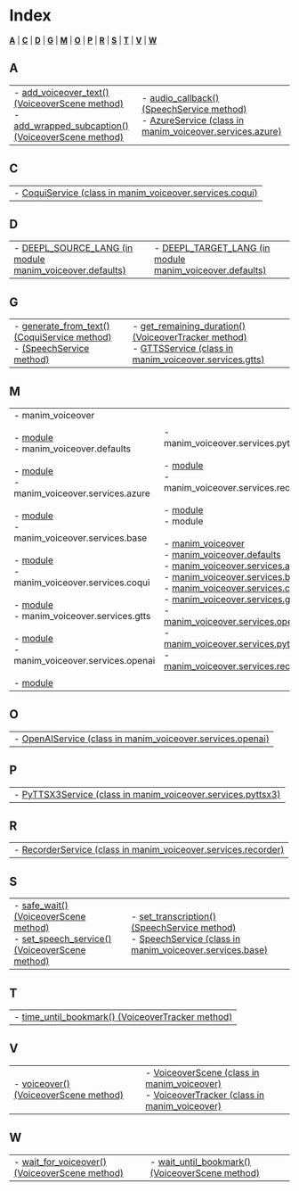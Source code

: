 # Index

[**A**](https://voiceover.manim.community/en/stable/genindex.html#A) \| [**C**](https://voiceover.manim.community/en/stable/genindex.html#C) \| [**D**](https://voiceover.manim.community/en/stable/genindex.html#D) \| [**G**](https://voiceover.manim.community/en/stable/genindex.html#G) \| [**M**](https://voiceover.manim.community/en/stable/genindex.html#M) \| [**O**](https://voiceover.manim.community/en/stable/genindex.html#O) \| [**P**](https://voiceover.manim.community/en/stable/genindex.html#P) \| [**R**](https://voiceover.manim.community/en/stable/genindex.html#R) \| [**S**](https://voiceover.manim.community/en/stable/genindex.html#S) \| [**T**](https://voiceover.manim.community/en/stable/genindex.html#T) \| [**V**](https://voiceover.manim.community/en/stable/genindex.html#V) \| [**W**](https://voiceover.manim.community/en/stable/genindex.html#W)

## A

|     |     |
| --- | --- |
| - [add\_voiceover\_text() (VoiceoverScene method)](https://voiceover.manim.community/en/stable/api.html#manim_voiceover.VoiceoverScene.add_voiceover_text)<br>- [add\_wrapped\_subcaption() (VoiceoverScene method)](https://voiceover.manim.community/en/stable/api.html#manim_voiceover.VoiceoverScene.add_wrapped_subcaption) | - [audio\_callback() (SpeechService method)](https://voiceover.manim.community/en/stable/api.html#manim_voiceover.services.base.SpeechService.audio_callback)<br>- [AzureService (class in manim\_voiceover.services.azure)](https://voiceover.manim.community/en/stable/api.html#manim_voiceover.services.azure.AzureService) |

## C

|     |
| --- |
| - [CoquiService (class in manim\_voiceover.services.coqui)](https://voiceover.manim.community/en/stable/api.html#manim_voiceover.services.coqui.CoquiService) |

## D

|     |     |
| --- | --- |
| - [DEEPL\_SOURCE\_LANG (in module manim\_voiceover.defaults)](https://voiceover.manim.community/en/stable/api.html#manim_voiceover.defaults.DEEPL_SOURCE_LANG) | - [DEEPL\_TARGET\_LANG (in module manim\_voiceover.defaults)](https://voiceover.manim.community/en/stable/api.html#manim_voiceover.defaults.DEEPL_TARGET_LANG) |

## G

|     |     |
| --- | --- |
| - [generate\_from\_text() (CoquiService method)](https://voiceover.manim.community/en/stable/api.html#manim_voiceover.services.coqui.CoquiService.generate_from_text)<br>  - [(SpeechService method)](https://voiceover.manim.community/en/stable/api.html#manim_voiceover.services.base.SpeechService.generate_from_text) | - [get\_remaining\_duration() (VoiceoverTracker method)](https://voiceover.manim.community/en/stable/api.html#manim_voiceover.VoiceoverTracker.get_remaining_duration)<br>- [GTTSService (class in manim\_voiceover.services.gtts)](https://voiceover.manim.community/en/stable/api.html#manim_voiceover.services.gtts.GTTSService) |

## M

|     |     |
| --- | --- |
| - manim\_voiceover<br>  <br>  - [module](https://voiceover.manim.community/en/stable/api.html#module-manim_voiceover)<br>- manim\_voiceover.defaults<br>  <br>  - [module](https://voiceover.manim.community/en/stable/api.html#module-manim_voiceover.defaults)<br>- manim\_voiceover.services.azure<br>  <br>  - [module](https://voiceover.manim.community/en/stable/api.html#module-manim_voiceover.services.azure)<br>- manim\_voiceover.services.base<br>  <br>  - [module](https://voiceover.manim.community/en/stable/api.html#module-manim_voiceover.services.base)<br>- manim\_voiceover.services.coqui<br>  <br>  - [module](https://voiceover.manim.community/en/stable/api.html#module-manim_voiceover.services.coqui)<br>- manim\_voiceover.services.gtts<br>  <br>  - [module](https://voiceover.manim.community/en/stable/api.html#module-manim_voiceover.services.gtts)<br>- manim\_voiceover.services.openai<br>  <br>  - [module](https://voiceover.manim.community/en/stable/api.html#module-manim_voiceover.services.openai) | - manim\_voiceover.services.pyttsx3<br>  <br>  - [module](https://voiceover.manim.community/en/stable/api.html#module-manim_voiceover.services.pyttsx3)<br>- manim\_voiceover.services.recorder<br>  <br>  - [module](https://voiceover.manim.community/en/stable/api.html#module-manim_voiceover.services.recorder)<br>- module<br>  <br>  - [manim\_voiceover](https://voiceover.manim.community/en/stable/api.html#module-manim_voiceover)<br>  - [manim\_voiceover.defaults](https://voiceover.manim.community/en/stable/api.html#module-manim_voiceover.defaults)<br>  - [manim\_voiceover.services.azure](https://voiceover.manim.community/en/stable/api.html#module-manim_voiceover.services.azure)<br>  - [manim\_voiceover.services.base](https://voiceover.manim.community/en/stable/api.html#module-manim_voiceover.services.base)<br>  - [manim\_voiceover.services.coqui](https://voiceover.manim.community/en/stable/api.html#module-manim_voiceover.services.coqui)<br>  - [manim\_voiceover.services.gtts](https://voiceover.manim.community/en/stable/api.html#module-manim_voiceover.services.gtts)<br>  - [manim\_voiceover.services.openai](https://voiceover.manim.community/en/stable/api.html#module-manim_voiceover.services.openai)<br>  - [manim\_voiceover.services.pyttsx3](https://voiceover.manim.community/en/stable/api.html#module-manim_voiceover.services.pyttsx3)<br>  - [manim\_voiceover.services.recorder](https://voiceover.manim.community/en/stable/api.html#module-manim_voiceover.services.recorder) |

## O

|     |
| --- |
| - [OpenAIService (class in manim\_voiceover.services.openai)](https://voiceover.manim.community/en/stable/api.html#manim_voiceover.services.openai.OpenAIService) |

## P

|     |
| --- |
| - [PyTTSX3Service (class in manim\_voiceover.services.pyttsx3)](https://voiceover.manim.community/en/stable/api.html#manim_voiceover.services.pyttsx3.PyTTSX3Service) |

## R

|     |
| --- |
| - [RecorderService (class in manim\_voiceover.services.recorder)](https://voiceover.manim.community/en/stable/api.html#manim_voiceover.services.recorder.RecorderService) |

## S

|     |     |
| --- | --- |
| - [safe\_wait() (VoiceoverScene method)](https://voiceover.manim.community/en/stable/api.html#manim_voiceover.VoiceoverScene.safe_wait)<br>- [set\_speech\_service() (VoiceoverScene method)](https://voiceover.manim.community/en/stable/api.html#manim_voiceover.VoiceoverScene.set_speech_service) | - [set\_transcription() (SpeechService method)](https://voiceover.manim.community/en/stable/api.html#manim_voiceover.services.base.SpeechService.set_transcription)<br>- [SpeechService (class in manim\_voiceover.services.base)](https://voiceover.manim.community/en/stable/api.html#manim_voiceover.services.base.SpeechService) |

## T

|     |
| --- |
| - [time\_until\_bookmark() (VoiceoverTracker method)](https://voiceover.manim.community/en/stable/api.html#manim_voiceover.VoiceoverTracker.time_until_bookmark) |

## V

|     |     |
| --- | --- |
| - [voiceover() (VoiceoverScene method)](https://voiceover.manim.community/en/stable/api.html#manim_voiceover.VoiceoverScene.voiceover) | - [VoiceoverScene (class in manim\_voiceover)](https://voiceover.manim.community/en/stable/api.html#manim_voiceover.VoiceoverScene)<br>- [VoiceoverTracker (class in manim\_voiceover)](https://voiceover.manim.community/en/stable/api.html#manim_voiceover.VoiceoverTracker) |

## W

|     |     |
| --- | --- |
| - [wait\_for\_voiceover() (VoiceoverScene method)](https://voiceover.manim.community/en/stable/api.html#manim_voiceover.VoiceoverScene.wait_for_voiceover) | - [wait\_until\_bookmark() (VoiceoverScene method)](https://voiceover.manim.community/en/stable/api.html#manim_voiceover.VoiceoverScene.wait_until_bookmark) |